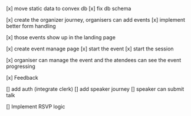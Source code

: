 [x] move static data to convex db
[x] fix db schema

[x] create the organizer journey, organisers can add events
[x] implement better form handling

[x] those events show up in the landing page

[x] create event manage page
[x] start the event
[x] start the session

[x] organiser can manage the event and the atendees can see the event progressing

[x] Feedback

[] add auth (integrate clerk)
[] add speaker journey
[] speaker can submit talk

[] Implement RSVP logic

